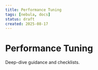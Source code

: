 ```yaml
---
title: Performance Tuning
tags: [nebula, docs]
status: draft
created: 2025-08-17
---
```


# Performance Tuning

Deep-dive guidance and checklists.
